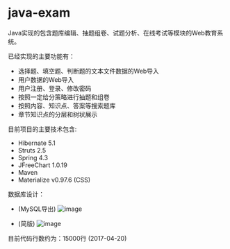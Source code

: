 # java-exam
Java实现的包含题库编辑、抽题组卷、试题分析、在线考试等模块的Web教育系统。

已经实现的主要功能有：
- 选择题、填空题、判断题的文本文件数据的Web导入
- 用户数据的Web导入
- 用户注册、登录、修改密码
- 按照一定给分策略进行抽题和组卷
- 按照内容、知识点、答案等搜索题库
- 章节知识点的分层和树状展示

目前项目的主要技术包含:
- Hibernate 5.1 
- Struts 2.5
- Spring 4.3
- JFreeChart 1.0.19
- Maven
- Materialize v0.97.6 (CSS)

数据库设计：
- (MySQL导出)
![image](https://raw.githubusercontent.com/mikemelon/java-exam/master/screenshots/db_design1.bmp)

- (简版)
![image](https://raw.githubusercontent.com/mikemelon/java-exam/master/screenshots/db_design2.png)

目前代码行数约为：15000行 (2017-04-20)